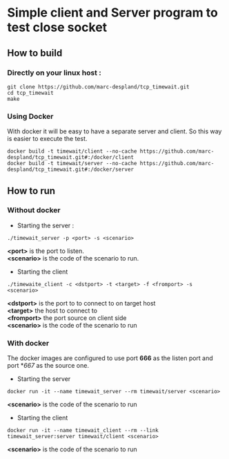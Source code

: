 # Simple client and Server program to test close socket

## How to build

### Directly on your linux host :

```
git clone https://github.com/marc-despland/tcp_timewait.git
cd tcp_timewait
make
```

### Using Docker
With docker it will be easy to have a separate server and client. So this way is easier to execute the test.

```
docker build -t timewait/client --no-cache https://github.com/marc-despland/tcp_timewait.git#:/docker/client
docker build -t timewait/server --no-cache https://github.com/marc-despland/tcp_timewait.git#:/docker/server
```

## How to run 

### Without docker

* Starting the server :

```
./timewait_server -p <port> -s <scenario>
```

**\<port\>**  is the port to listen.  
**\<scenario\>** is the code of the scenario to run.

* Starting the client

```
./timewaite_client -c <dstport> -t <target> -f <fromport> -s <scenario>
```

**\<dstport\>**  is the port to to connect to on target host  
**\<target\>** the host to connect to  
**\<fromport\>** the port source on client side  
**\<scenario\>** is the code of the scenario to run  

### With docker
The docker images are configured to use port **666** as the listen port and port **667* as the source one. 

* Starting the server

```
docker run -it --name timewait_server --rm timewait/server <scenario>
```

**\<scenario\>** is the code of the scenario to run  

* Starting the client

```
docker run -it --name timewait_client --rm --link timewait_server:server timewait/client <scenario>
```

**\<scenario\>** is the code of the scenario to run  

